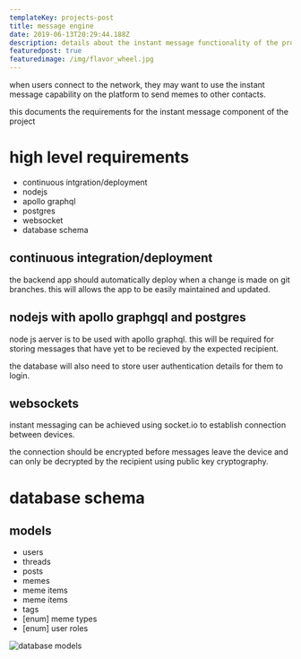 ```yaml
---
templateKey: projects-post
title: message engine
date: 2019-06-13T20:29:44.188Z
description: details about the instant message functionality of the project
featuredpost: true
featuredimage: /img/flavor_wheel.jpg
---
```

when users connect to the network, they may want to use the instant message capability on the platform to send memes to other contacts.

this documents the requirements for the instant message component of the project

# high level requirements

* continuous intgration/deployment
* nodejs
* apollo graphql
* postgres
* websocket
* database schema

## continuous integration/deployment

the backend app should automatically deploy when a change is made on git branches. this will allows the app to be easily maintained and updated.

## nodejs with apollo graphgql and postgres

node js aerver is to be used with apollo graphql. this will be required for storing messages that have yet to be recieved by the expected recipient.

the database will also need to store user authentication details for them to login.

## websockets

instant messaging can be achieved using socket.io to establish connection between devices.

the connection should be encrypted before messages leave the device and can only be decrypted by the recipient using public key cryptography.

# database schema

## models

* users
* threads
* posts
* memes
* meme items
* meme items
* tags
* [enum] meme types
* [enum] user roles

![database models](/img/glitr-database-models.jpeg "database models")
